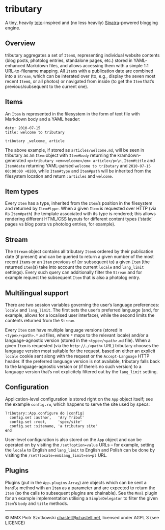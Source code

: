 tributary
=========

A tiny, heavily [toto](http://cloudhead.io/toto)-inspired and (no less heavily) [Sinatra](http://www.sinatrarb.com/)-powered blogging engine.



Overview
--------

tributary aggregates a set of `Item`s, representing individual website contents (blog posts, photolog entries, standalone pages, etc.) stored in YAML-enhanced Markdown files, and allows accessing them with a simple 1:1 URL-to-filename mapping. All `Item`s with a publication date are combined into a `Stream`, which can be interated over (to, e.g., display the seven most recent `Item`s, or all photos) or navigated from inside (to get the `Item` that’s previous/subsequent to the current one).



Items
-----

An `Item` is represented in the filesystem in the form of text file with Markdown body and a YAML header:

    date: 2010-07-15
    title: welcome to tributary
    
    tributary _welcome_ article

The above example, if stored as `articles/welcome.md`, will be seen in tributary as an `Item` object with `Item#body` returning the kramdown-generated `<p>tributary <em>welcome</em> article</p>\n`, `Item#title` and `Item#date` returning YAML-parsed `welcome to tributary` and `2010-07-15 00:00:00 +0200`, while `Item#type` and `Item#path` will be inherited from the filesystem location and return `:articles` and `welcome`.



Item types
----------

Every `Item` has a type, inherited from the `Item`’s position in the filesystem and returned by `Item#type`. When a given `Item` is requested over HTTP (via its `Item#path`) the template associated with its type is rendered; this allows rendering different HTML/CSS layouts for different content types (‘static’ pages vs blog posts vs photolog entries, for example).



Stream
------

The `Stream` object contains all tributary `Item`s ordered by their publication date (if present) and can be queried to return a given number of the most recent `Item`s or an `Item` previous of (or subsequent to) a given `Item` (the returned `Item`(s) take into account the current `locale` and `lang_limit` settings). Every such query can additionally filter the `Stream` and for example request the subsequent `Item` that is also a photolog entry.



Multilingual support
--------------------

There are two session variables governing the user’s language preferences: `locale` and `lang_limit`. The first sets the user’s preferred language (and, for example, allows for a localised user interface), while the second limits the contents returned from the `Stream`.

Every `Item` can have multiple language versions (stored in `<type>/<path>.*.md` files, where `*` maps to the relevant locale) and/or a language-agnostic version (stored in the `<type>/<path>.md` file). When a given `Item` is requested (via the `http://…/<path>` URL) tributary chooses the language version most suitable for the request, based on either an explicit `locale` cookie sent along with the request or the `Accept-Language` HTTP header. If the preferred language version is not available, tributary falls back to the language-agnostic version or (if there’s no such version) to a language version that’s not explicitely filtered out by the `lang_limit` setting.



Configuration
-------------

Application-level configuration is stored right on the `App` object itself; see the example `config.ru`, which happens to serve the site used by specs:

    Tributary::App.configure do |config|
      config.set :author,   'Ary Tribut'
      config.set :root,     'spec/site'
      config.set :sitename, 'a tributary site'
    end

User-level configuration is also stored on the `App` object and can be operated on by visiting the `/set?option=value` URLs – for example, setting the `locale` to English and `lang_limit` to English and Polish can be done by visiting the `/set?locale=en&lang_limit=en+pl` URL.



Plugins
-------

Plugins (put in the `App.plugins` `Array`) are objects which can be sent a `handle` method with an `Item` as a parameter and are expected to return the `Item` (so the calls to subsequent plugins are chainable). See the `Mnml` plugin for an example implementation utilising a `SimpleDelegator` to filter the given `Item`’s `body` and `title` methods.



---

© MMX Piotr Szotkowski <chastell@chastell.net>, licensed under AGPL 3 (see LICENCE)

